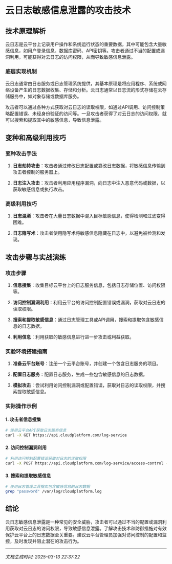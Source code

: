 # 云日志敏感信息泄露的攻击技术

## 技术原理解析

云日志是云平台上记录用户操作和系统运行状态的重要数据，其中可能包含大量敏感信息，如用户登录信息、数据库密码、API密钥等。攻击者通过不当的配置或漏洞利用，可能获得对云日志的访问权限，从而导致敏感信息泄露。

### 底层实现机制

云日志通常由日志服务或日志管理系统提供，其基本原理是将应用程序、系统或网络设备产生的日志数据收集、存储和分析。云日志通常以日志流的形式存储在云存储服务中，如对象存储或数据库服务。

攻击者可以通过各种方式获取对云日志的读取权限，如通过API调用、访问控制策略配置错误、未经身份验证的访问等。一旦攻击者获得了对云日志的访问权限，就可以搜索和提取其中的敏感信息，导致信息泄露。

## 变种和高级利用技巧

### 变种攻击手法

1. **日志劫持攻击**：攻击者通过修改日志配置或篡改日志数据，将敏感信息传输到攻击者控制的服务器上。
   
2. **日志注入攻击**：攻击者利用应用程序漏洞，向日志中注入恶意代码或数据，以获取敏感信息或执行攻击。

### 高级利用技巧

1. **日志混淆**：攻击者在大量日志数据中混入目标敏感信息，使得检测和过滤变得困难。

2. **日志隐写术**：攻击者使用隐写术将敏感信息隐藏在日志中，以避免被检测和发现。

## 攻击步骤与实战演练

### 攻击步骤

1. **信息搜集**：收集目标云平台上的日志服务信息，包括日志存储位置、访问权限等。

2. **访问控制漏洞利用**：利用云平台的访问控制配置错误或漏洞，获取对云日志的读取权限。

3. **搜索和提取敏感信息**：通过日志管理工具或API调用，搜索和提取包含敏感信息的日志数据。

4. **利用信息**：利用获取的敏感信息进行进一步攻击或利益获取。

### 实验环境搭建指南

1. **准备云平台账号**：注册一个云平台账号，并创建一个包含日志服务的项目。

2. **配置日志服务**：配置日志服务，生成一些包含敏感信息的日志数据。

3. **模拟攻击**：尝试利用访问控制漏洞或配置错误，获取对日志的读取权限，并搜索提取敏感信息。

### 实际操作示例

#### 1. 攻击者信息搜集

```bash
# 使用云平台API获取日志服务信息
curl -X GET https://api.cloudplatform.com/log-service
```

#### 2. 访问控制漏洞利用

```bash
# 利用访问控制配置错误获取对日志的读取权限
curl -X POST https://api.cloudplatform.com/log-service/access-control -d 'grant_access=true'
```

#### 3. 搜索和提取敏感信息

```bash
# 使用日志管理工具搜索包含敏感信息的日志数据
grep "password" /var/log/cloudplatform.log
```

## 结论

云日志敏感信息泄露是一种常见的安全威胁，攻击者可以通过不当的配置或漏洞利用获取对云日志的访问权限，导致敏感信息泄露。了解攻击技术和防御措施对有效保护云平台上的日志数据至关重要。建议云平台管理员加强对访问控制的配置和监控，及时发现并阻止潜在的攻击行为。

---

*文档生成时间: 2025-03-13 22:37:22*
